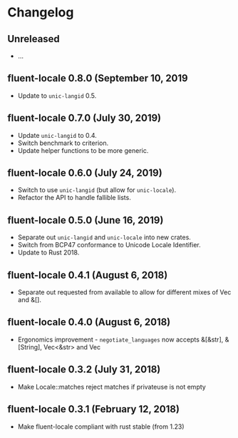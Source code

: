 # Changelog

## Unreleased

  - …

## fluent-locale 0.8.0 (September 10, 2019

  - Update to `unic-langid` 0.5.

## fluent-locale 0.7.0 (July 30, 2019)

  - Update `unic-langid` to 0.4.
  - Switch benchmark to criterion.
  - Update helper functions to be more generic.

## fluent-locale 0.6.0 (July 24, 2019)

  - Switch to use `unic-langid` (but allow for `unic-locale`).
  - Refactor the API to handle fallible lists.

## fluent-locale 0.5.0 (June 16, 2019)

  - Separate out `unic-langid` and `unic-locale` into new crates.
  - Switch from BCP47 conformance to Unicode Locale Identifier.
  - Update to Rust 2018.

## fluent-locale 0.4.1 (August 6, 2018)

  - Separate out requested from available to allow for different mixes of Vec and &[].

## fluent-locale 0.4.0 (August 6, 2018)

  - Ergonomics improvement - `negotiate_languages` now accepts &[&str], &[String], Vec<&str> and Vec<string>

## fluent-locale 0.3.2 (July 31, 2018)

  - Make Locale::matches reject matches if privateuse is not empty

## fluent-locale 0.3.1 (February 12, 2018)

  - Make fluent-locale compliant with rust stable (from 1.23)

